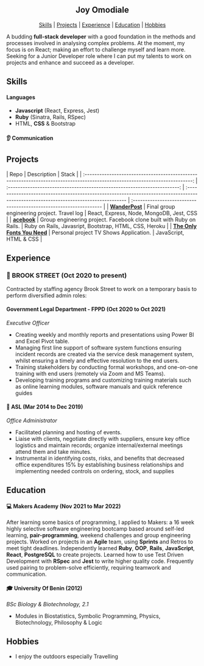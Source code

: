 <div align="center">

## Joy Omodiale

[Skills](#Skills) | [Projects](#Projects) | [Experience](#Experience) | [Education](#Education) | [Hobbies](#Hobbies)

</div>

A budding **full-stack developer** with a good foundation in the methods and processes involved in analysing complex problems. At the moment, my focus is on React; making an effort to challenge myself and learn more. Seeking for a Junior Developer role where I can put my talents to work on projects and enhance and succeed as a developer.

## Skills

#### Languages

- **Javascript** (React, Express, Jest)
- **Ruby** (Sinatra, Rails, RSpec)
- HTML, **CSS** & Bootstrap

#### :ear: Communication


## Projects

|                                         Repo                                                                                  |                                   Description                                   | Stack                                                                                                                                                                                 |
| :--------------------------------------------------------------------------------------------------------------------------: | :----------------------------------------------------------------------: | :----------------------------------------------------------------------------------------------------------------------------------- | :----------------------------------------------------------------- |
| **[WanderPost](https://github.com/robinucar/travel-log)**  | Final group engineering project. Travel log                                               | React, Express, Node, MongoDB, Jest, CSS              |
|      **[acebook](https://github.com/ravensears/Weeks-8-and-9-Acebook-Five-Aces)**       | Group engineering project. Facebook clone built with Ruby on Rails.                                                                  | Ruby on Rails, Javasript, Bootstrap, HTML, CSS, Heroku |
| **[The Only Fonts You Need](https://github.com/jmodiale/TV-Show-DOM-Project)** | Personal project TV Shows Application.                                                                               | JavaScript, HTML & CSS                                               |

## Experience

### :martial_arts_uniform: BROOK STREET (Oct 2020 to present)
Contracted by staffing agency Brook Street to work on a temporary basis to perform diversified admin roles: 

#### Government Legal Department - FPPD (Oct 2020 to Oct 2021)
_Executive Officer_
- Creating weekly and monthly reports and presentations using Power BI and Excel Pivot table.
- Managing first line support of software system functions ensuring incident records are created via the service desk management  system, whilst ensuring a timely and effective resolution to the end users.
- Training stakeholders by conducting formal workshops, and one-on-one training with end users (remotely via Zoom and MS Teams).
- Developing training programs and customizing training materials such as online learning modules, software manuals and quick reference guides 

#### :martial_arts_uniform: ASL (Mar 2014 to Dec 2019)
_Office Administrator_
- Facilitated planning and hosting of events.
- Liaise with clients, negotiate directly with suppliers, ensure key office logistics and maintain records; organize internal/external meetings attend them and take minutes.
- Instrumental in identifying costs, risks, and benefits that decreased office expenditures 15% by establishing business relationships and implementing needed controls on ordering, stock, and supplies


## Education

#### :computer: Makers Academy (Nov 2021 to Mar 2022)

After learning some basics of programming, I applied to Makers: a 16 week highly selective software engineering bootcamp based around self-led learning, **pair-programming**, weekend challenges and group engineering projects. Worked on projects in an **Agile** team, using **Sprints** and Retros to meet tight deadlines. Independently learned **Ruby**, **OOP**, **Rails**, **JavaScript**, **React**, **PostgreSQL** to create projects. Learned how to use Test Driven Development with **RSpec** and **Jest** to write higher quality code. Frequently used pairing to problem-solve efficiently, requiring teamwork and communication.


#### :mortar_board: University Of Benin (2012)

_BSc Biology & Biotechnology, 2.1_

- Modules in Biostatistics, Symbolic Programming, Physics, Biotechnology, Philosophy & Logic

## Hobbies

- I enjoy the outdoors especially Travelling

